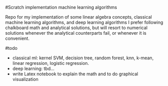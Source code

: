 #Scratch implementation machine learning algorithms

Repo for my implementation of some linear algebra concepts, classical machine learning algorithms, and deep learning algorithms
I prefer following chalkboard math and analytical solutions, but will resort to numerical solutions whenever the analytical counterparts fail, or whenever it is convenient. 

#todo
- classical ml: kernel SVM, decision tree, random forest, knn, k-mean, linear regression, logistic regression.
- deep learning: tbd...
- write Latex notebook to explain the math and to do graphical visualization